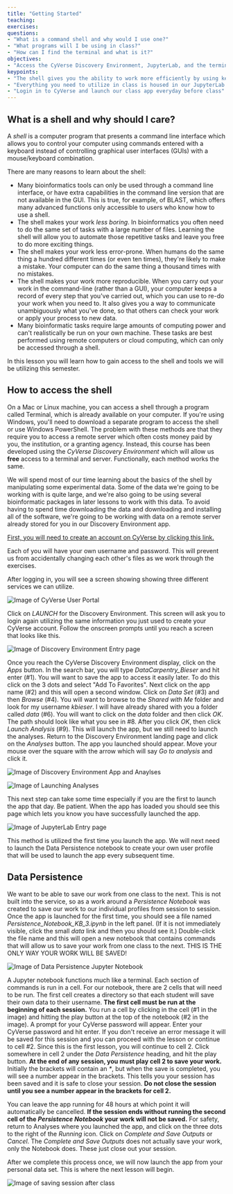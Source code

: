 ```yaml
---
title: "Getting Started"
teaching:
exercises:
questions:
- "What is a command shell and why would I use one?"
- "What programs will I be using in class?"
- "How can I find the terminal and what is it?"
objectives:
- "Access the CyVerse Discovery Environment, JupyterLab, and the terminal"
keypoints:
- "The shell gives you the ability to work more efficiently by using keyboard commands rather than a GUI."
- "Everything you need to utilize in class is housed in our JupyterLab app"
- "Login in to CyVerse and launch our class app everyday before class"
---
```


## What is a shell and why should I care?

A *shell* is a computer program that presents a command line interface
which allows you to control your computer using commands entered
with a keyboard instead of controlling graphical user interfaces
(GUIs) with a mouse/keyboard combination.

There are many reasons to learn about the shell:

* Many bioinformatics tools can only be used through a command line interface, or
have extra capabilities in the command line version that are not available in the GUI.
This is true, for example, of BLAST, which offers many advanced functions only accessible
to users who know how to use a shell.
* The shell makes your work _less boring_. In bioinformatics you often need to do
the same set of tasks with a large number of files. Learning the shell will allow you to
automate those repetitive tasks and leave you free to do more exciting things.
* The shell makes your work less error-prone. When humans do the same thing a hundred different times
(or even ten times), they're likely to make a mistake. Your computer can do the same thing a thousand times
with no mistakes.
* The shell makes your work more reproducible. When you carry out your work in the command-line
(rather than a GUI), your computer keeps a record of every step that you've carried out, which you can use
to re-do your work when you need to. It also gives you a way to communicate unambiguously what you've done,
so that others can check your work or apply your process to new data.
* Many bioinformatic tasks require large amounts of computing power and can't realistically be run on your
own machine. These tasks are best performed using remote computers or cloud computing, which can only be accessed
through a shell.

In this lesson you will learn how to gain access to the shell and tools we will be utilizing this semester.

## How to access the shell

On a Mac or Linux machine, you can access a shell through a program called Terminal, which is already available
on your computer. If you're using Windows, you'll need to download a separate program to access the shell or use Windows PowerShell. The problem with these methods are that they require you to access a remote server which often costs money paid by you, the institution, or a granting agency. Instead, this course has been developed using the _CyVerse Discovery Environment_ which will allow us **free** access to a terminal and server. Functionally, each method works the same.

We will spend most of our time learning about the basics of the shell
by manipulating some experimental data. Some of the data we're going to be working with is quite large, and
we're also going to be using several bioinformatic packages in later
lessons to work with this data. To avoid having to spend time
downloading the data and downloading and installing all of the software,
we're going to be working with data on a remote server already stored for you in our Discovery Environment app.

[First, you will need to create an account on CyVerse by clicking this link.](https://cyverse.org/)

Each of you will have your own username and password. This will
prevent us from accidentally changing each other's files as we work through the
exercises.

After logging in, you will see a screen showing showing three different services we can utilize.

![Image of CyVerse User Portal](../img/cyverseoptions.png)

Click on _LAUNCH_ for the Discovery Environment. This screen will ask you to login again utilizing the same information you just used to create your CyVerse account. Follow the onscreen prompts until you reach a screen that looks like this.

![Image of Discovery Environment Entry page](../img/deentry.png)

Once you reach the CyVerse Discovery Environment display, click on the _Apps_ button. In the search bar, you will type _DataCarpentry_Bieser_ and hit enter (#1). You will want to save the app to access it easily later. To do this click on the 3 dots and select "Add To Favorites". Next click on the app name (#2) and this will open a second window. Click on _Data Set_ (#3) and then _Browse_ (#4). You will want to browse to the _Shared with Me_ folder and look for my username _kbieser_. I will have already shared with you a folder called _data_ (#6). You will want to click on the _data_ folder and then click _OK_. The path should look like what you see in #8. After you click _OK_, then click _Launch Analysis_ (#9). This will launch the app, but we still need to launch the analyses. Return to the Discovery Environment landing page and click on the _Analyses_ button. The app you launched should appear. Move your mouse over the square with the arrow which will say _Go to analysis_ and click it.

![Image of Discovery Environment App and Anaylses](../img/Cyverse_app.png)

![Image of Launching Analyses](../img/Launch_Analyses.png)

This next step can take some time especially if you are the first to launch the app that day. Be patient. When the app has loaded you should see this page which lets you know you have successfully launched the app.

![Image of JupyterLab Entry page](../img/jupyterentry.png)

This method is utilized the first time you launch the app. We will next need to launch the Data Persistence notebook to create your own user profile that will be used to launch the app every subsequent time.

## Data Persistence

We want to be able to save our work from one class to the next. This is not built into the service, so as a work around a _Persistence Notebook_ was created to save our work to our individual profiles from session to session. Once the app is launched for the first time, you should see a file named _Persistence_Notebook_KB_3.ipynb_ in the left panel. (If it is not immediately visible, click the small _data_ link and then you should see it.) Double-click the file name and this will open a new notebook that contains commands that will allow us to save your work from one class to the next. THIS IS THE ONLY WAY YOUR WORK WILL BE SAVED!

![Image of Data Persistence Jupyter Notebook](../img/persistence_notebook.png)

A Jupyter notebook functions much like a terminal. Each section of commands is run in a cell. For our notebook, there are 2 cells that will need to be run. The first cell creates a directory so that each student will save their own data to their username. **The first cell must be run at the beginning of each session.** You run a cell by clicking in the cell (#1 in the image) and hitting the play button at the top of the notebook (#2 in the image). A prompt for your CyVerse password will appear. Enter your CyVerse password and hit enter. If you don't receive an error message it will be saved for this session and you can proceed with the lesson or continue to cell #2. Since this is the first lesson, you will continue to cell 2. Click somewhere in cell 2 under the _Data Persistence_ heading, and hit the play button. **At the end of any session, you must play cell 2 to save your work.** Initially the brackets will contain an _*_, but when the save is completed, you will see a number appear in the brackets. This tells you your session has been saved and it is safe to close your session. **Do not close the session until you see a number appear in the brackets for cell 2.**

You can leave the app running for 48 hours at which point it will automatically be cancelled. **If the session ends without running the second cell of the _Persistence Notebook_ your work will not be saved.** For safety, return to Analyses where you launched the app, and click on the three dots to the right of the _Running_ icon. Click on _Complete and Save Outputs_ or _Cancel_. The _Complete and Save Outputs_ does not actually save your work, only the Notebook does. These just close out your session.

After we complete this process once, we will now launch the app from your personal data set. This is where the next lesson will begin.

![Image of saving session after class](../img/closesession.png)

